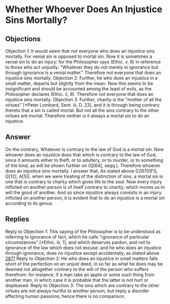 # Whether Whoever Does An Injustice Sins Mortally?
## Objections
Objection 1: It would seem that not everyone who does an injustice sins mortally. For venial sin is opposed to mortal sin. Now it is sometimes a venial sin to do an injury: for the Philosopher says (Ethic. v, 8) in reference to those who act unjustly: "Whatever they do not merely in ignorance but through ignorance is a venial matter." Therefore not everyone that does an injustice sins mortally.
Objection 2: Further, he who does an injustice in a small matter, departs but slightly from the mean. Now this seems to be insignificant and should be accounted among the least of evils, as the Philosopher declares (Ethic. ii, 9). Therefore not everyone that does an injustice sins mortally.
Objection 3: Further, charity is the "mother of all the virtues" [*Peter Lombard, Sent. iii, D. 23], and it is through being contrary thereto that a sin is called mortal. But not all the sins contrary to the other virtues are mortal. Therefore neither is it always a mortal sin to do an injustice.
## Answer
On the contrary, Whatever is contrary to the law of God is a mortal sin. Now whoever does an injustice does that which is contrary to the law of God, since it amounts either to theft, or to adultery, or to murder, or to something of the kind, as will be shown further on (Q[64], seqq.). Therefore whoever does an injustice sins mortally.
I answer that, As stated above ([2870]FS, Q[12], A[5]), when we were treating of the distinction of sins, a mortal sin is one that is contrary to charity which gives life to the soul. Now every injury inflicted on another person is of itself contrary to charity, which moves us to will the good of another. And so since injustice always consists in an injury inflicted on another person, it is evident that to do an injustice is a mortal sin according to its genus.
## Replies
Reply to Objection 1: This saying of the Philosopher is to be understood as referring to ignorance of fact, which he calls "ignorance of particular circumstances" [*Ethic. iii, 1], and which deserves pardon, and not to ignorance of the law which does not excuse: and he who does an injustice through ignorance, does no injustice except accidentally, as stated above [2871](A[2])
Reply to Objection 2: He who does an injustice in small matters falls short of the perfection on an unjust deed, in so far as what he does may be deemed not altogether contrary to the will of the person who suffers therefrom: for instance, if a man take an apple or some such thing from another man, in which case it is probable that the latter is not hurt or displeased.
Reply to Objection 3: The sins which are contrary to the other virtues are not always hurtful to another person, but imply a disorder affecting human passions; hence there is no comparison.